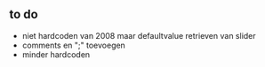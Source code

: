 ## to do

-	niet hardcoden van 2008 maar defaultvalue retrieven van slider
-	comments en ";" toevoegen
-	minder hardcoden 